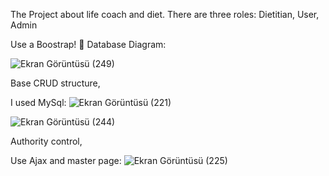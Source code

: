 The Project about life coach and diet. There are three roles: Dietitian, User, Admin


Use a Boostrap!
🔧 Database Diagram:

![Ekran Görüntüsü (249)](https://user-images.githubusercontent.com/77550741/166109813-75128ab6-9bd0-46a1-a9e4-c9b0eb0baa7a.png)


Base CRUD structure,

I used MySql:
![Ekran Görüntüsü (221)](https://user-images.githubusercontent.com/77550741/166109674-437b44a7-f27b-4801-8db7-a42726be44dc.png)


![Ekran Görüntüsü (244)](https://user-images.githubusercontent.com/77550741/166109880-a1dfdc50-3335-4028-ad30-030b534bad6b.png)


Authority control,

Use Ajax and master page:
![Ekran Görüntüsü (225)](https://user-images.githubusercontent.com/77550741/166109048-0b038e1b-b16a-4018-abb9-19676304dbc1.png)
